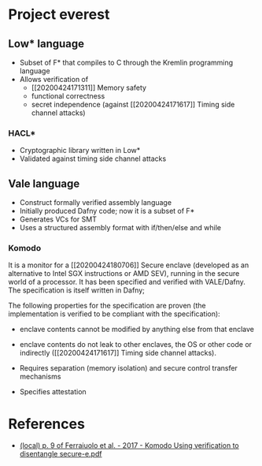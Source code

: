 # Project everest

## Low* language
- Subset of F* that compiles to C through the Kremlin programming language
- Allows verification of 
    - [[20200424171311]] Memory safety 
    - functional correctness  
    - secret independence (against [[20200424171617]] Timing side channel attacks)

### HACL*
- Cryptographic library written in Low*
- Validated against timing side channel attacks


## Vale language
- Construct formally verified assembly language
- Initially produced Dafny code; now it is a subset of F*
- Generates VCs for SMT
- Uses a structured assembly format with if/then/else and while

### Komodo 



It is a monitor for a [[20200424180706]] Secure enclave (developed as an alternative to Intel SGX instructions or AMD SEV), running in the secure world of a processor. It has been specified and verified with VALE/Dafny. The specification is itself written in Dafny;

The following properties for the specification are proven (the implementation is verified to be compliant with the specification):

- enclave contents cannot be modified by anything else from that enclave
- enclave contents do not leak to other enclaves, the OS or other code or indirectly ([[20200424171617]] Timing side channel attacks).
 

- Requires separation (memory isolation) and secure control transfer mechanisms
- Specifies attestation

# References 

- [(local) p. 9 of Ferraiuolo et al. - 2017 - Komodo Using verification to disentangle secure-e.pdf](http://127.0.0.1:3000/zotero/L1VzZXJzL3phY2NhcmlhL2RldmVsb3BtZW50L2dpdGh1Yi9vcmctd3JpdGluZy96b3Rlcm9kYi9zdG9yYWdlL0pMWFhWN1pYL0ZlcnJhaXVvbG8gZXQgYWwuIC0gMjAxNyAtIEtvbW9kbyBVc2luZyB2ZXJpZmljYXRpb24gdG8gZGlzZW50YW5nbGUgc2VjdXJlLWUucGRm.pdf#page=9)